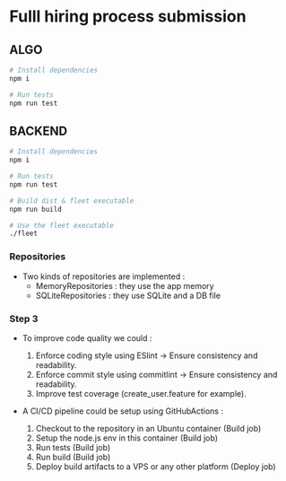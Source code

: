 # Fulll hiring process submission

## ALGO

```sh
# Install dependencies
npm i

# Run tests
npm run test
```

## BACKEND

```sh
# Install dependencies
npm i

# Run tests
npm run test

# Build dist & fleet executable
npm run build

# Use the fleet executable
./fleet
```

### Repositories

- Two kinds of repositories are implemented :
  - MemoryRepositories : they use the app memory
  - SQLiteRepositories : they use SQLite and a DB file

### Step 3

- To improve code quality we could :

  1. Enforce coding style using ESlint -> Ensure consistency and readability.
  2. Enforce commit style using commitlint -> Ensure consistency and readability.
  3. Improve test coverage (create_user.feature for example).

- A CI/CD pipeline could be setup using GitHubActions :

  1. Checkout to the repository in an Ubuntu container (Build job)
  2. Setup the node.js env in this container (Build job)
  3. Run tests (Build job)
  4. Run build (Build job)
  5. Deploy build artifacts to a VPS or any other platform (Deploy job)
